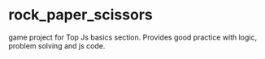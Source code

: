 # rock_paper_scissors
game project for Top Js basics section. Provides good practice with logic, problem solving and js code. 